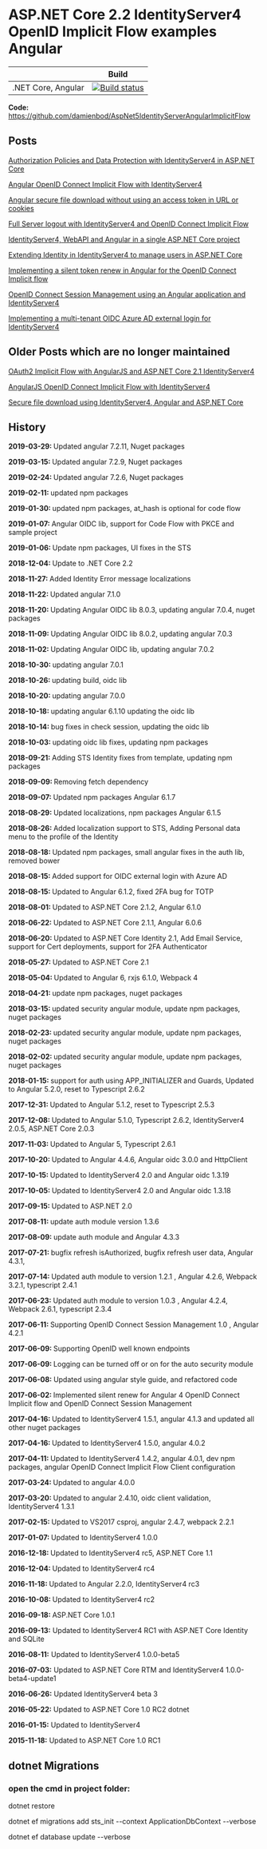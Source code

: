 # ASP.NET Core 2.2 IdentityServer4 OpenID Implicit Flow examples Angular


|                           | Build                                                                                                                                                                          |       
| ------------------------- | ------------------------------------------------------------------------------------------------------------------------------------------------------------------------------ |
| .NET Core, Angular        | [![Build status](https://ci.appveyor.com/api/projects/status/cua2pxkvngv5rfej?svg=true)](https://ci.appveyor.com/project/damienbod/aspnet5identityserverangularimplicitflow)   |

<strong>Code: </strong> https://github.com/damienbod/AspNet5IdentityServerAngularImplicitFlow

## Posts
	
<a href="http://damienbod.com/2016/02/14/authorization-policies-and-data-protection-with-identityserver4-in-asp-net-core/">Authorization Policies and Data Protection with IdentityServer4 in ASP.NET Core</a>

<a href="http://damienbod.com/2016/03/02/angular2-openid-connect-implicit-flow-with-identityserver4/">Angular OpenID Connect Implicit Flow with IdentityServer4</a>

<a href="http://damienbod.com/2016/04/02/angular2-secure-file-download-without-using-an-access-token-in-url-or-cookies/">Angular secure file download without using an access token in URL or cookies</a>

<a href="https://damienbod.com/2016/09/16/full-server-logout-with-identityserver4-and-openid-connect-implicit-flow/">Full Server logout with IdentityServer4 and OpenID Connect Implicit Flow</a>

<a href="https://damienbod.com/2016/10/01/identityserver4-webapi-and-angular2-in-a-single-asp-net-core-project/">IdentityServer4, WebAPI and Angular in a single ASP.NET Core project</a>
	
<a href="https://damienbod.com/2016/11/18/extending-identity-in-identityserver4-to-manage-users-in-asp-net-core/">Extending Identity in IdentityServer4 to manage users in ASP.NET Core</a>

<a href="https://damienbod.com/2017/06/02/implementing-a-silent-token-renew-in-angular-for-the-openid-connect-implicit-flow/">Implementing a silent token renew in Angular for the OpenID Connect Implicit flow</a>

<a href="https://damienbod.com/2017/06/11/openid-connect-session-management-an-angular-application-using-identityserver4/">OpenID Connect Session Management using an Angular application and IdentityServer4</a>

<a href="https://damienbod.com/2018/08/15/implementing-a-multi-tenant-oidc-azure-ad-external-login-for-identityserver4/">Implementing a multi-tenant OIDC Azure AD external login for IdentityServer4</a>

## Older Posts which are no longer maintained

<a href="http://damienbod.com/2015/11/08/oauth2-implicit-flow-with-angular-and-asp-net-5-identity-server/"> OAuth2 Implicit Flow with AngularJS and ASP.NET Core 2.1 IdentityServer4</a>

<a href="http://damienbod.com/2016/02/26/angular-openid-connect-implicit-flow-with-identityserver4/">AngularJS OpenID Connect Implicit Flow with IdentityServer4</a>

<a href="http://damienbod.com/2016/03/14/secure-file-download-using-identityserver4-angular2-and-asp-net-core/">Secure file download using IdentityServer4, Angular and ASP.NET Core</a>

## History

<strong>2019-03-29: </strong> Updated angular 7.2.11, Nuget packages

<strong>2019-03-15: </strong> Updated angular 7.2.9, Nuget packages

<strong>2019-02-24: </strong> Updated angular 7.2.6, Nuget packages

<strong>2019-02-11: </strong>updated npm packages

<strong>2019-01-30: </strong>updated npm packages, at_hash is optional for code flow

<strong>2019-01-07: </strong>Angular OIDC lib, support for Code Flow with PKCE and sample project

<strong>2019-01-06: </strong>Update npm packages, UI fixes in the STS

<strong>2018-12-04: </strong>Update to .NET Core 2.2

<strong>2018-11-27: </strong> Added Identity Error message localizations

<strong>2018-11-22: </strong> Updated angular 7.1.0

<strong>2018-11-20: </strong> Updating Angular OIDC lib 8.0.3, updating angular 7.0.4, nuget packages

<strong>2018-11-09: </strong> Updating Angular OIDC lib 8.0.2, updating angular 7.0.3

<strong>2018-11-02: </strong> Updating Angular OIDC lib, updating angular 7.0.2

<strong>2018-10-30: </strong> updating angular 7.0.1

<strong>2018-10-26: </strong> updating build, oidc lib

<strong>2018-10-20: </strong> updating angular 7.0.0

<strong>2018-10-18: </strong> updating angular 6.1.10 updating the oidc lib

<strong>2018-10-14: </strong> bug fixes in check session, updating the oidc lib

<strong>2018-10-03: </strong> updating oidc lib fixes, updating npm packages

<strong>2018-09-21: </strong> Adding STS Identity fixes from template, updating npm packages

<strong>2018-09-09: </strong> Removing fetch dependency 

<strong>2018-09-07: </strong> Updated npm packages Angular 6.1.7

<strong>2018-08-29: </strong> Updated localizations, npm packages Angular 6.1.5

<strong>2018-08-26: </strong> Added localization support to STS, Adding Personal data menu to the profile of the Identity

<strong>2018-08-18: </strong> Updated npm packages, small angular fixes in the auth lib, removed bower

<strong>2018-08-15: </strong> Added support for OIDC external login with Azure AD

<strong>2018-08-15: </strong> Updated to Angular 6.1.2, fixed 2FA bug for TOTP

<strong>2018-08-01: </strong> Updated to ASP.NET Core 2.1.2, Angular 6.1.0

<strong>2018-06-22: </strong> Updated to ASP.NET Core 2.1.1, Angular 6.0.6

<strong>2018-06-20: </strong> Updated to ASP.NET Core Identity 2.1, Add Email Service, support for Cert deployments, support for 2FA Authenticator

<strong>2018-05-27: </strong> Updated to ASP.NET Core 2.1

<strong>2018-05-04: </strong> Updated to Angular 6, rxjs 6.1.0, Webpack 4

<strong>2018-04-21: </strong> update npm packages, nuget packages

<strong>2018-03-15: </strong> updated security angular module, update npm packages, nuget packages

<strong>2018-02-23: </strong> updated security angular module, update npm packages, nuget packages

<strong>2018-02-02: </strong> updated security angular module, update npm packages, nuget packages

<strong>2018-01-15: </strong> support for auth using APP_INITIALIZER and Guards, Updated to Angular 5.2.0, reset to Typescript 2.6.2

<strong>2017-12-31: </strong> Updated to Angular 5.1.2, reset to Typescript 2.5.3

<strong>2017-12-08: </strong> Updated to Angular 5.1.0, Typescript 2.6.2, IdentityServer4 2.0.5, ASP.NET Core 2.0.3

<strong>2017-11-03: </strong> Updated to Angular 5, Typescript 2.6.1

<strong>2017-10-20: </strong> Updated to Angular 4.4.6, Angular oidc 3.0.0 and HttpClient

<strong>2017-10-15: </strong> Updated to IdentityServer4 2.0 and Angular oidc 1.3.19

<strong>2017-10-05: </strong> Updated to IdentityServer4 2.0 and Angular oidc 1.3.18

<strong>2017-09-15: </strong> Updated to ASP.NET 2.0

<strong>2017-08-11: </strong> update auth module version 1.3.6

<strong>2017-08-09: </strong> update auth module and Angular 4.3.3

<strong>2017-07-21: </strong> bugfix refresh isAuthorized, bugfix refresh user data,  Angular 4.3.1,

<strong>2017-07-14: </strong>Updated auth module to version 1.2.1 , Angular 4.2.6, Webpack 3.2.1, typescript 2.4.1

<strong>2017-06-23: </strong>Updated auth module to version 1.0.3 , Angular 4.2.4, Webpack 2.6.1, typescript 2.3.4

<strong>2017-06-11: </strong>Supporting OpenID Connect Session Management 1.0 , Angular 4.2.1

<strong>2017-06-09: </strong>Supporting OpenID well known endpoints

<strong>2017-06-09: </strong>Logging can be turned off or on for the auto security module

<strong>2017-06-08: </strong>Updated using angular style guide, and refactored code

<strong>2017-06-02: </strong>Implemented silent renew for Angular 4 OpenID Connect Implicit flow and OpenID Connect Session Management

<strong>2017-04-16: </strong>Updated to IdentityServer4 1.5.1, angular 4.1.3 and updated all other nuget packages

<strong>2017-04-16: </strong>Updated to IdentityServer4 1.5.0, angular 4.0.2

<strong>2017-04-11: </strong>Updated to IdentityServer4 1.4.2, angular 4.0.1, dev npm packages, angular OpenID Connect Implicit Flow Client configuration 

<strong>2017-03-24: </strong>Updated to angular 4.0.0

<strong>2017-03-20: </strong>Updated to angular 2.4.10, oidc client validation, IdentityServer4 1.3.1

<strong>2017-02-15: </strong>Updated to VS2017 csproj, angular 2.4.7, webpack 2.2.1

<strong>2017-01-07: </strong>Updated to IdentityServer4 1.0.0

<strong>2016-12-18: </strong>Updated to IdentityServer4 rc5, ASP.NET Core 1.1

<strong>2016-12-04: </strong>Updated to IdentityServer4 rc4

<strong>2016-11-18: </strong>Updated to Angular 2.2.0, IdentityServer4 rc3

<strong>2016-10-08: </strong>Updated to IdentityServer4 rc2

<strong>2016-09-18: </strong> ASP.NET Core 1.0.1

<strong>2016-09-13:</strong> Updated to IdentityServer4 RC1 with ASP.NET Core Identity and SQLite

<strong>2016-08-11:</strong> Updated to IdentityServer4 1.0.0-beta5

<strong>2016-07-03:</strong> Updated to ASP.NET Core RTM and IdentityServer4 1.0.0-beta4-update1

<strong>2016-06-26:</strong> Updated IdentityServer4 beta 3</a>

<strong>2016-05-22:</strong> Updated to ASP.NET Core 1.0 RC2 dotnet

<strong>2016-01-15:</strong> Updated to IdentityServer4

<strong>2015-11-18:</strong> Updated to ASP.NET Core 1.0 RC1



## dotnet Migrations

### open the cmd in project folder:

dotnet restore

dotnet ef migrations add sts_init --context ApplicationDbContext --verbose

dotnet ef database update  --verbose